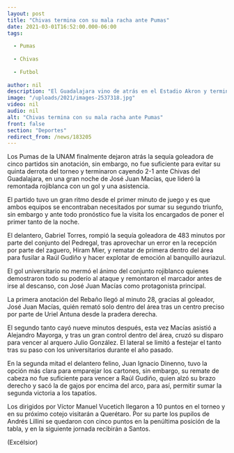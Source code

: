 ```yaml
---
layout: post
title: "Chivas termina con su mala racha ante Pumas"
date: 2021-03-01T16:52:00.000-06:00
tags:
  
  - Pumas
  
  - Chivas
  
  - Futbol
  
author: nil
description: "El Guadalajara vino de atrás en el Estadio Akron y terminó imponiéndose por 2-1 sobre los universitarios, entrando a zona de reclasificación"
image: "/uploads/2021/images-2537318.jpg"
video: nil
audio: nil
alt: "Chivas termina con su mala racha ante Pumas"
front: false
section: "Deportes"
redirect_from: /news/183205
---
```


Los Pumas de la UNAM finalmente dejaron atrás la sequía goleadora de cinco partidos sin anotación, sin embargo, no fue suficiente para evitar su quinta derrota del torneo y terminaron cayendo 2-1 ante Chivas del Guadalajara, en una gran noche de José Juan Macías, que lideró la remontada rojiblanca con un gol y una asistencia.

El partido tuvo un gran ritmo desde el primer minuto de juego y es que ambos equipos se encontraban necesitados por sumar su segundo triunfo, sin embargo y ante todo pronóstico fue la visita los encargados de poner el primer tanto de la noche.

El delantero, Gabriel Torres, rompió la sequía goleadora de 483 minutos por parte del conjunto del Pedregal, tras aprovechar un error en la recepción por parte del zaguero, Hiram Mier, y rematar de primera dentro del área para fusilar a Raúl Gudiño y hacer explotar de emoción al banquillo auriazul.

El gol universitario no mermó el ánimo del conjunto rojiblanco quienes demostraron todo su poderío al ataque y remontaron el marcador antes de irse al descanso, con José Juan Macías como protagonista principal.

La primera anotación del Rebaño llegó al minuto 28, gracias al goleador, José Juan Macías, quién remató solo dentro del área tras un centro preciso por parte de Uriel Antuna desde la pradera derecha.

El segundo tanto cayó nueve minutos después, esta vez Macías asistió a Alejandro Mayorga, y tras un gran control dentro del área, cruzó su disparo para vencer al arquero Julio González. El lateral se limitó a festejar el tanto tras su paso con los universitarios durante el año pasado.

En la segunda mitad el delantero felino, Juan Ignacio Dinenno, tuvo la opción más clara para emparejar los cartones, sin embargo, su remate de cabeza no fue suficiente para vencer a Raúl Gudiño, quien alzó su brazo derecho y sacó la de gajos por encima del arco, para así, permitir sumar la segunda victoria a los tapatíos.

Los dirigidos por Víctor Manuel Vucetich llegaron a 10 puntos en el torneo y en su próximo cotejo visitarán a Querétaro. Por su parte los pupilos de Andrés Lillini se quedaron con cinco puntos en la penúltima posición de la tabla, y en la siguiente jornada recibirán a Santos.

(Excélsior)